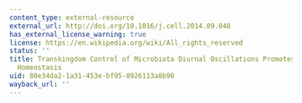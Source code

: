 ```yaml
---
content_type: external-resource
external_url: http://doi.org/10.1016/j.cell.2014.09.048
has_external_license_warning: true
license: https://en.wikipedia.org/wiki/All_rights_reserved
status: ''
title: Transkingdom Control of Microbiota Diurnal Oscillations Promotes Metabolic
  Homeostasis
uid: 80e34da2-1a31-453e-bf95-8926113a8b90
wayback_url: ''
---
```

